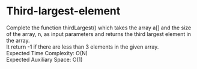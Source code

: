 # Third-largest-element

Complete the function thirdLargest() which takes the array a[] and the size of the array, n, as input parameters and returns the third largest element in the array. 
<br>
It return -1 if there are less than 3 elements in the given array.
<br>
Expected Time Complexity: O(N)<br>
Expected Auxiliary Space: O(1)
